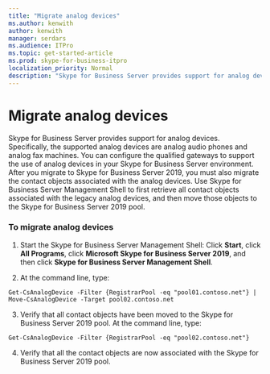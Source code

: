 ```yaml
---
title: "Migrate analog devices"
ms.author: kenwith
author: kenwith
manager: serdars
ms.audience: ITPro
ms.topic: get-started-article
ms.prod: skype-for-business-itpro
localization_priority: Normal
description: "Skype for Business Server provides support for analog devices. Specifically, the supported analog devices are analog audio phones and analog fax machines. You can configure the qualified gateways to support the use of analog devices in your Skype for Business Server environment. After you migrate to Skype for Business Server 2019, you must also migrate the contact objects associated with the analog devices. Use Skype for Business Server Management Shell to first retrieve all contact objects associated with the legacy analog devices, and then move those objects to the Skype for Business Server 2019 pool."
---
```


# Migrate analog devices

Skype for Business Server provides support for analog devices. Specifically, the supported analog devices are analog audio phones and analog fax machines. You can configure the qualified gateways to support the use of analog devices in your Skype for Business Server environment. After you migrate to Skype for Business Server 2019, you must also migrate the contact objects associated with the analog devices. Use Skype for Business Server Management Shell to first retrieve all contact objects associated with the legacy analog devices, and then move those objects to the Skype for Business Server 2019 pool.
  
### To migrate analog devices

1. Start the Skype for Business Server Management Shell: Click **Start**, click **All Programs**, click **Microsoft Skype for Business Server 2019**, and then click **Skype for Business Server Management Shell**.
    
2. At the command line, type:
    
  ```
  Get-CsAnalogDevice -Filter {RegistrarPool -eq "pool01.contoso.net"} | Move-CsAnalogDevice -Target pool02.contoso.net
  
  ```

3. Verify that all contact objects have been moved to the Skype for Business Server 2019 pool. At the command line, type:
    
  ```
  Get-CsAnalogDevice -Filter {RegistrarPool -eq "pool02.contoso.net"}
  ```

4. Verify that all the contact objects are now associated with the Skype for Business Server 2019 pool.
    

